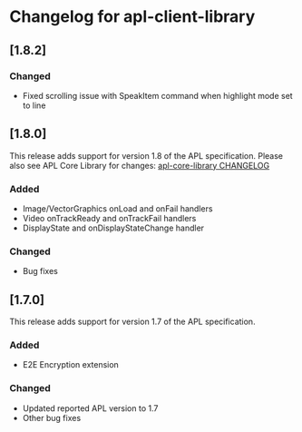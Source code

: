 # Changelog for apl-client-library

## [1.8.2]

### Changed

- Fixed scrolling issue with SpeakItem command when highlight mode set to line

## [1.8.0]

This release adds support for version 1.8 of the APL specification. Please also see APL Core Library for changes: [apl-core-library CHANGELOG](https://github.com/alexa/apl-core-library/blob/master/CHANGELOG.md)

### Added

- Image/VectorGraphics onLoad and onFail handlers
- Video onTrackReady and onTrackFail handlers
- DisplayState and onDisplayStateChange handler

### Changed

- Bug fixes

## [1.7.0]

This release adds support for version 1.7 of the APL specification.

### Added

- E2E Encryption extension

### Changed

- Updated reported APL version to 1.7
- Other bug fixes
